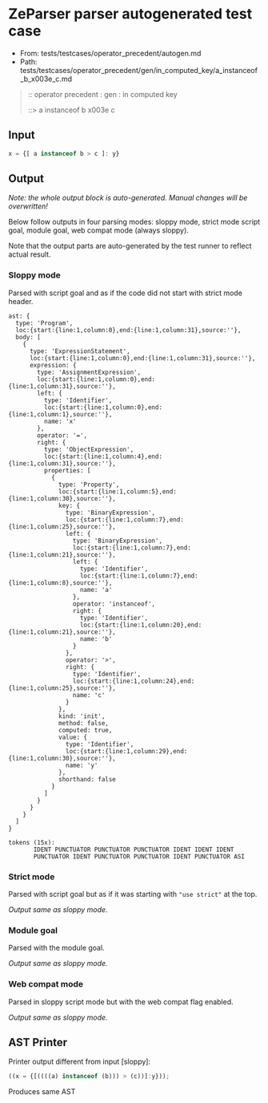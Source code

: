 # ZeParser parser autogenerated test case

- From: tests/testcases/operator_precedent/autogen.md
- Path: tests/testcases/operator_precedent/gen/in_computed_key/a_instanceof_b_x003e_c.md

> :: operator precedent : gen : in computed key
>
> ::> a instanceof b x003e c

## Input


`````js
x = {[ a instanceof b > c ]: y}
`````

## Output

_Note: the whole output block is auto-generated. Manual changes will be overwritten!_

Below follow outputs in four parsing modes: sloppy mode, strict mode script goal, module goal, web compat mode (always sloppy).

Note that the output parts are auto-generated by the test runner to reflect actual result.

### Sloppy mode

Parsed with script goal and as if the code did not start with strict mode header.

`````
ast: {
  type: 'Program',
  loc:{start:{line:1,column:0},end:{line:1,column:31},source:''},
  body: [
    {
      type: 'ExpressionStatement',
      loc:{start:{line:1,column:0},end:{line:1,column:31},source:''},
      expression: {
        type: 'AssignmentExpression',
        loc:{start:{line:1,column:0},end:{line:1,column:31},source:''},
        left: {
          type: 'Identifier',
          loc:{start:{line:1,column:0},end:{line:1,column:1},source:''},
          name: 'x'
        },
        operator: '=',
        right: {
          type: 'ObjectExpression',
          loc:{start:{line:1,column:4},end:{line:1,column:31},source:''},
          properties: [
            {
              type: 'Property',
              loc:{start:{line:1,column:5},end:{line:1,column:30},source:''},
              key: {
                type: 'BinaryExpression',
                loc:{start:{line:1,column:7},end:{line:1,column:25},source:''},
                left: {
                  type: 'BinaryExpression',
                  loc:{start:{line:1,column:7},end:{line:1,column:21},source:''},
                  left: {
                    type: 'Identifier',
                    loc:{start:{line:1,column:7},end:{line:1,column:8},source:''},
                    name: 'a'
                  },
                  operator: 'instanceof',
                  right: {
                    type: 'Identifier',
                    loc:{start:{line:1,column:20},end:{line:1,column:21},source:''},
                    name: 'b'
                  }
                },
                operator: '>',
                right: {
                  type: 'Identifier',
                  loc:{start:{line:1,column:24},end:{line:1,column:25},source:''},
                  name: 'c'
                }
              },
              kind: 'init',
              method: false,
              computed: true,
              value: {
                type: 'Identifier',
                loc:{start:{line:1,column:29},end:{line:1,column:30},source:''},
                name: 'y'
              },
              shorthand: false
            }
          ]
        }
      }
    }
  ]
}

tokens (15x):
       IDENT PUNCTUATOR PUNCTUATOR PUNCTUATOR IDENT IDENT IDENT
       PUNCTUATOR IDENT PUNCTUATOR PUNCTUATOR IDENT PUNCTUATOR ASI
`````

### Strict mode

Parsed with script goal but as if it was starting with `"use strict"` at the top.

_Output same as sloppy mode._

### Module goal

Parsed with the module goal.

_Output same as sloppy mode._

### Web compat mode

Parsed in sloppy script mode but with the web compat flag enabled.

_Output same as sloppy mode._

## AST Printer

Printer output different from input [sloppy]:

````js
((x = {[((((a) instanceof (b))) > (c))]:y}));
````

Produces same AST
